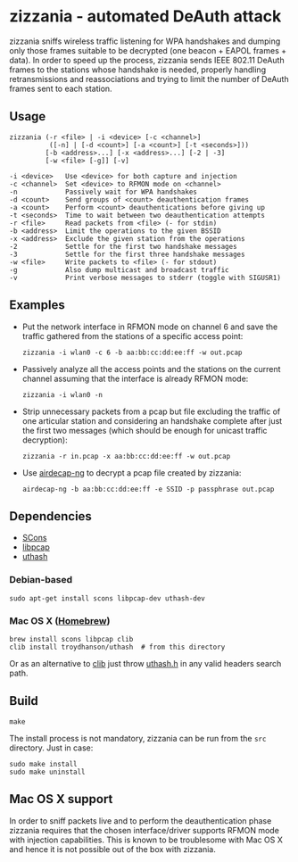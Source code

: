 zizzania - automated DeAuth attack
==================================

zizzania sniffs wireless traffic listening for WPA handshakes and dumping only
those frames suitable to be decrypted (one beacon + EAPOL frames + data). In
order to speed up the process, zizzania sends IEEE 802.11 DeAuth frames to the
stations whose handshake is needed, properly handling retransmissions and
reassociations and trying to limit the number of DeAuth frames sent to each
station.

Usage
-----

    zizzania (-r <file> | -i <device> [-c <channel>]
              ([-n] | [-d <count>] [-a <count>] [-t <seconds>]))
             [-b <address>...] [-x <address>...] [-2 | -3]
             [-w <file> [-g]] [-v]

    -i <device>   Use <device> for both capture and injection
    -c <channel>  Set <device> to RFMON mode on <channel>
    -n            Passively wait for WPA handshakes
    -d <count>    Send groups of <count> deauthentication frames
    -a <count>    Perform <count> deauthentications before giving up
    -t <seconds>  Time to wait between two deauthentication attempts
    -r <file>     Read packets from <file> (- for stdin)
    -b <address>  Limit the operations to the given BSSID
    -x <address>  Exclude the given station from the operations
    -2            Settle for the first two handshake messages
    -3            Settle for the first three handshake messages
    -w <file>     Write packets to <file> (- for stdout)
    -g            Also dump multicast and broadcast traffic
    -v            Print verbose messages to stderr (toggle with SIGUSR1)

Examples
--------

* Put the network interface in RFMON mode on channel 6 and save the traffic
  gathered from the stations of a specific access point:

      zizzania -i wlan0 -c 6 -b aa:bb:cc:dd:ee:ff -w out.pcap

* Passively analyze all the access points and the stations on the current
  channel assuming that the interface is already RFMON mode:

      zizzania -i wlan0 -n

* Strip unnecessary packets from a pcap but file excluding the traffic of one
  articular station and considering an handshake complete after just the first
  two messages (which should be enough for unicast traffic decryption):

      zizzania -r in.pcap -x aa:bb:cc:dd:ee:ff -w out.pcap

* Use [airdecap-ng][aircrack-ng] to decrypt a pcap file created by zizzania:

      airdecap-ng -b aa:bb:cc:dd:ee:ff -e SSID -p passphrase out.pcap

Dependencies
------------

* [SCons][scons]
* [libpcap][libpcap]
* [uthash][uthash]

### Debian-based

    sudo apt-get install scons libpcap-dev uthash-dev

### Mac OS X ([Homebrew](http://brew.sh/))

    brew install scons libpcap clib
    clib install troydhanson/uthash  # from this directory

Or as an alternative to [clib][clib] just throw [uthash.h][uthash.h] in any
valid headers search path.

Build
-----

    make

The install process is not mandatory, zizzania can be run from the `src`
directory. Just in case:

    sudo make install
    sudo make uninstall

Mac OS X support
----------------

In order to sniff packets live and to perform the deauthentication phase
zizzania requires that the chosen interface/driver supports RFMON mode with
injection capabilities. This is known to be troublesome with Mac OS X and hence
it is not possible out of the box with zizzania.

[aircrack-ng]: http://www.aircrack-ng.org/
[scons]: http://www.scons.org/
[libpcap]: http://www.tcpdump.org/
[uthash]: https://troydhanson.github.io/uthash/
[clib]: https://github.com/clibs/clib
[uthash.h]: https://raw.githubusercontent.com/troydhanson/uthash/master/src/uthash.h
